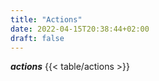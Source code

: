 ```yaml
---
title: "Actions"
date: 2022-04-15T20:38:44+02:00
draft: false
---
```

***actions***
{{< table/actions >}}
